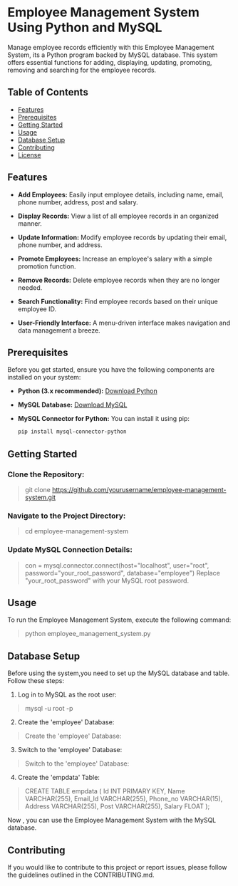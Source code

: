 
# Employee Management System Using Python and MySQL

Manage employee records efficiently with this Employee Management System, its a Python program backed by MySQL database. This system offers essential functions for adding, displaying, updating, promoting, removing and searching for the employee records.

## Table of Contents

- [Features](#features)
- [Prerequisites](#prerequisites)
- [Getting Started](#getting-started)
- [Usage](#usage)
- [Database Setup](#database-setup)
- [Contributing](#contributing)
- [License](#license)

## Features

- **Add Employees:** Easily input employee details, including name, email, phone number, address, post and salary.

- **Display Records:** View a list of all employee records in an organized manner.

- **Update Information:** Modify employee records by updating their email, phone number, and address.

- **Promote Employees:** Increase an employee's salary with a simple promotion function.

- **Remove Records:** Delete employee records when they are no longer needed.

- **Search Functionality:** Find employee records based on their unique employee ID.

- **User-Friendly Interface:** A menu-driven interface makes navigation and data management a breeze.

## Prerequisites

Before you get started, ensure you have the following components are installed on your system:

- **Python (3.x recommended):** [Download Python](https://www.python.org/downloads/)

- **MySQL Database:** [Download MySQL](https://dev.mysql.com/downloads/mysql/)

- **MySQL Connector for Python:** You can install it using pip:
  ```bash
  pip install mysql-connector-python

## Getting Started

### Clone the Repository:
> git clone https://github.com/yourusername/employee-management-system.git

### Navigate to the Project Directory:
> cd employee-management-system
### Update MySQL Connection Details:
> con = mysql.connector.connect(host="localhost", user="root", password="your_root_password", database="employee")
Replace "your_root_password" with your MySQL root password.

## Usage

To run the Employee Management System, execute the following command:

> python employee_management_system.py

## Database Setup
Before using the system,you need to set up the MySQL database and table. Follow these steps:

1. Log in to MySQL as the root user:
> mysql -u root -p

2. Create the 'employee' Database:
> Create the 'employee' Database:

3. Switch to the 'employee' Database:
> Switch to the 'employee' Database:

4. Create the 'empdata' Table:
> CREATE TABLE empdata (
    Id INT PRIMARY KEY,
    Name VARCHAR(255),
    Email_Id VARCHAR(255),
    Phone_no VARCHAR(15),
    Address VARCHAR(255),
    Post VARCHAR(255),
    Salary FLOAT
);


Now , you can use the Employee Management System with the MySQL database.

## Contributing
If you would like to contribute to this project or report issues, please follow the guidelines outlined in the CONTRIBUTING.md.
